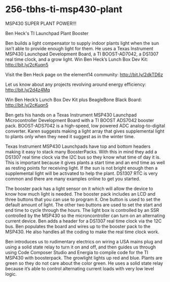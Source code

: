 # 256-tbhs-ti-msp430-plant
MSP430 SUPER PLANT POWER!!!

Ben Heck's TI Launchpad Plant Booster

Ben builds a light compensator to supply indoor plants light when the sun isn’t able to provide enough light for them. He uses a Texas Instrument MSP430 Launchpad Development Board, a TI BOOST-AD7042, a DS1307 real time clock, and a grow light. Win Ben Heck’s Lunch Box Dev Kit: http://bit.ly/2cKuqn5

Visit the Ben Heck page on the element14 community: http://bit.ly/2dkTD6z

Let us know about any projects revolving around energy efficiency: http://bit.ly/2d4z4Mq

Win Ben Heck’s Lunch Box Dev Kit plus BeagleBone Black Board: http://bit.ly/2cKuqn5

Ben gets his hands on a Texas Instrument MSP430 Launchpad Microcontroller Development Board with a TI BOOST ADS7042 booster pack. BOOST-ADS7042 is a high-speed, low powered ADC analog-to-digital converter. Karen suggests making a light array that gives supplemental light to plants only when they need it suggest as in the winter time.




Texas Instrument MSP430 Launchpads have top and bottom headers making it easy to stack many BoosterPacks. With this in mind they add a DS1307 real time clock via the I2C bus so they know what time of day it is. This is important because it gives plants a start time and an end time as well as resting points for receiving light. If the sun is not bright enough then a supplemental light will be activated to help the plant. DS1307 RTC is very common and there are many examples online to get you started. 

The booster pack has a light sensor on it which will allow the device to know how much light is needed. The booster pack includes an LCD and three buttons that you can use to program it. One button is used to set the default amount of light. The other two buttons are used to set the start and end time to cycle through the hours. 
The light box is controlled by an SSR controlled by the MSP430 so the microncontroller can turn on an alternating current device. Ben adds a header for a DS1307 real time clock via the 12C bus. Ben populates the board and wires up to the booster pack to the MSP430. He also handles all the coding to make the real time clock work. 

Ben introduces us to rudimentary electrics on wiring a USA mains plug and using a solid state relay to turn it on and off, and then guides us through using Code Composer Studio and Energia to compile code for the TI MSP430 with boosterpack. The growlight lights up red and blue. Plants are green so they do not care about the color green. He uses a solid state relay because it’s able to control alternating current loads with very low level logic.
